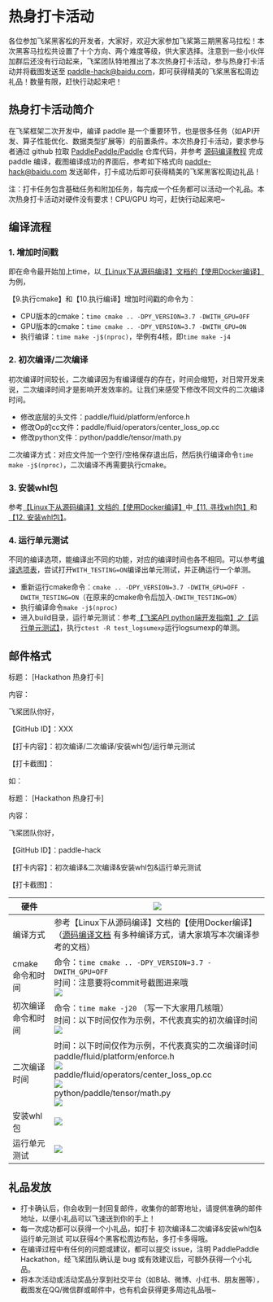 # 热身打卡活动

各位参加飞桨黑客松的开发者，大家好，欢迎大家参加飞桨第三期黑客马拉松！本次黑客马拉松共设置了十个方向、两个难度等级，供大家选择。注意到一些小伙伴加群后还没有行动起来，飞桨团队特地推出了本次热身打卡活动，参与热身打卡活动并将截图发送至 paddle-hack@baidu.com，即可获得精美的飞桨黑客松周边礼品！数量有限，赶快行动起来吧！

## 热身打卡活动简介

在飞桨框架二次开发中，编译 paddle 是一个重要环节，也是很多任务（如API开发、算子性能优化、数据类型扩展等）的前置条件。本次热身打卡活动，要求参与者通过 github 拉取 [PaddlePaddle/Paddle](https://github.com/PaddlePaddle/Paddle) 仓库代码，并参考 [源码编译教程](https://www.paddlepaddle.org.cn/documentation/docs/zh/develop/install/compile/fromsource.html) 完成 paddle 编译，截图编译成功的界面后，参考如下格式向 paddle-hack@baidu.com 发送邮件，打卡成功后即可获得精美的飞桨黑客松周边礼品！

注：打卡任务包含基础任务和附加任务，每完成一个任务都可以活动一个礼品。本次热身打卡活动对硬件没有要求！CPU/GPU 均可，赶快行动起来吧~

## 编译流程

### 1. 增加时间戳

即在命令最开始加上time，以[【Linux下从源码编译】文档的【使用Docker编译】](https://www.paddlepaddle.org.cn/documentation/docs/zh/develop/install/compile/linux-compile.html#span-id-compile-from-docker-docker-span)为例，

【9.执行cmake】和【10.执行编译】增加时间戳的命令为：

- CPU版本的cmake：`time cmake .. -DPY_VERSION=3.7 -DWITH_GPU=OFF`
- GPU版本的cmake：`time cmake .. -DPY_VERSION=3.7 -DWITH_GPU=ON`
- 执行编译：`time make -j$(nproc)`，举例有4核，即`time make -j4`

### 2. 初次编译/二次编译

初次编译时间较长，二次编译因为有编译缓存的存在，时间会缩短，对日常开发来说，二次编译时间才是影响开发效率的。让我们来感受下修改不同文件的二次编译时间。

- 修改底层的头文件：paddle/fluid/platform/enforce.h
- 修改Op的cc文件：paddle/fluid/operators/center_loss_op.cc
- 修改python文件：python/paddle/tensor/math.py

二次编译方式：对应文件加一个空行/空格保存退出后，然后执行编译命令`time make -j$(nproc)`，二次编译不再需要执行cmake。

### 3. 安装whl包

参考[【Linux下从源码编译】文档的【使用Docker编译】](https://www.paddlepaddle.org.cn/documentation/docs/zh/develop/install/compile/linux-compile.html#span-id-compile-from-docker-docker-span)中[【11. 寻找whl包】](https://www.paddlepaddle.org.cn/documentation/docs/zh/develop/install/compile/linux-compile.html#paddle-build-python-dist-whl)和[【12. 安装whl包】](https://www.paddlepaddle.org.cn/documentation/docs/zh/develop/install/compile/linux-compile.html#whl)。

### 4. 运行单元测试

不同的编译选项，能编译出不同的功能，对应的编译时间也各不相同。可以参考[编译选项表](https://www.paddlepaddle.org.cn/documentation/docs/zh/develop/install/Tables.html#bianyixuanxiangbiao)，尝试打开`WITH_TESTING=ON`编译出单元测试，并正确运行一个单测。

- 重新运行cmake命令：`cmake .. -DPY_VERSION=3.7 -DWITH_GPU=OFF -DWITH_TESTING=ON`（在原来的cmake命令后加入`-DWITH_TESTING=ON`）
- 执行编译命令`make -j$(nproc)`
- 进入build目录，运行单元测试：参考[【飞桨API python端开发指南】之【运行单元测试】](https://www.paddlepaddle.org.cn/documentation/docs/zh/develop/dev_guides/api_contributing_guides/new_python_api_cn.html#yunxingdanyuanceshi)，执行`ctest -R test_logsumexp`运行logsumexp的单测。

## 邮件格式

标题： [Hackathon 热身打卡]

内容：

飞桨团队你好，

【GitHub ID】：XXX

【打卡内容】：初次编译/二次编译/安装whl包/运行单元测试

【打卡截图】：

如：

标题： [Hackathon 热身打卡]

内容：

飞桨团队你好，

【GitHub ID】：paddle-hack

【打卡内容】：初次编译&二次编译&安装whl包&运行单元测试

【打卡截图】：

| 硬件               | ![](https://github.com/PaddlePaddle/docs/blob/release/2.3/docs/guides/10_contribution/img/hackathon%233_warming_up_1.png?raw=text) |
| ------------------ | ------------------------------------------------------------ |
| 编译方式           | 参考【Linux下从源码编译】文档的【使用Docker编译】（[源码编译文档](https://www.paddlepaddle.org.cn/documentation/docs/zh/develop/install/compile/fromsource.html) 有多种编译方式，请大家填写本次编译参考的文档） |
| cmake命令和时间    | 命令：`time cmake .. -DPY_VERSION=3.7 -DWITH_GPU=OFF`</br>时间：注意要将commit号截图进来哦</br>![](https://github.com/PaddlePaddle/docs/blob/release/2.3/docs/guides/10_contribution/img/hackathon%233_warming_up_2.png?raw=text) |
| 初次编译命令和时间 | 命令：`time make -j20` （写一下大家用几核哦）</br>时间：以下时间仅作为示例，不代表真实的初次编译时间</br>![](https://github.com/PaddlePaddle/docs/blob/release/2.3/docs/guides/10_contribution/img/hackathon%233_warming_up_3.png?raw=text) |
| 二次编译时间       | 时间：以下时间仅作为示例，不代表真实的二次编译时间</br>paddle/fluid/platform/enforce.h</br>![](https://github.com/PaddlePaddle/docs/blob/release/2.3/docs/guides/10_contribution/img/hackathon%233_warming_up_4.png?raw=text)</br>paddle/fluid/operators/center_loss_op.cc</br>![](https://github.com/PaddlePaddle/docs/blob/release/2.3/docs/guides/10_contribution/img/hackathon%233_warming_up_5.png?raw=text)</br>python/paddle/tensor/math.py</br>![](https://github.com/PaddlePaddle/docs/blob/release/2.3/docs/guides/10_contribution/img/hackathon%233_warming_up_6.png?raw=text) |
| 安装whl包          | ![](https://github.com/PaddlePaddle/docs/blob/release/2.3/docs/guides/10_contribution/img/hackathon%233_warming_up_7.png?raw=text) |
| 运行单元测试       | ![](https://github.com/PaddlePaddle/docs/blob/release/2.3/docs/guides/10_contribution/img/hackathon%233_warming_up_8.png?raw=text) |




## 礼品发放

- 打卡确认后，你会收到一封回复邮件，收集你的邮寄地址，请提供准确的邮件地址，以便小礼品可以飞速送到你的手上！
- 每一次成功都可以获得一个小礼品，如打卡 初次编译&二次编译&安装whl包&运行单元测试 可以获得4个黑客松周边布贴，多打卡多得哦。
- 在编译过程中有任何的问题或建议，都可以提交 issue，注明 PaddlePaddle Hackathon，经飞桨团队确认是 bug 或有效建议后，可额外获得一个小礼品。
- 将本次活动或活动奖品分享到社交平台（如B站、微博、小红书、朋友圈等），截图发在QQ/微信群或邮件中，也有机会获得更多周边礼品哦~
